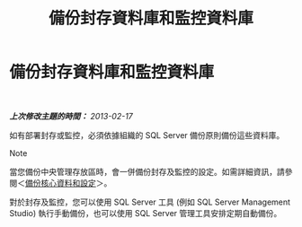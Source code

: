﻿---
title: 備份封存資料庫和監控資料庫
TOCTitle: 備份封存資料庫和監控資料庫
ms:assetid: c120db81-b02c-4a4c-90cd-8aca6cff64f9
ms:mtpsurl: https://technet.microsoft.com/zh-tw/library/Hh202188(v=OCS.15)
ms:contentKeyID: 52056215
ms.date: 08/24/2015
mtps_version: v=OCS.15
ms.translationtype: HT
---

# 備份封存資料庫和監控資料庫

 

_**上次修改主題的時間：** 2013-02-17_

如有部署封存或監控，必須依據組織的 SQL Server 備份原則備份這些資料庫。

> [!NOTE]  
> 當您備份中央管理存放區時，會一併備份封存及監控的設定。如需詳細資訊，請參閱＜<a href="lync-server-2013-backing-up-core-data-and-settings.md">備份核心資料和設定</a>＞。



對於封存及監控，您可以使用 SQL Server 工具 (例如 SQL Server Management Studio) 執行手動備份，也可以使用 SQL Server 管理工具安排定期自動備份。

